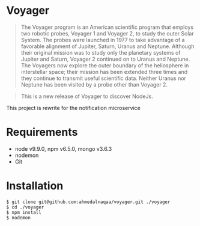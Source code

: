 Voyager
======

> The Voyager program is an American scientific program that employs two robotic probes, Voyager 1 and Voyager 2, to study the outer Solar System. The probes were launched in 1977 to take advantage of a favorable alignment of Jupiter, Saturn, Uranus and Neptune. Although their original mission was to study only the planetary systems of Jupiter and Saturn, Voyager 2 continued on to Uranus and Neptune. The Voyagers now explore the outer boundary of the heliosphere in interstellar space; their mission has been extended three times and they continue to transmit useful scientific data. Neither Uranus nor Neptune has been visited by a probe other than Voyager 2.

> This is a new release of Voyager to discover NodeJs. 

This project is rewrite for the notification microservice

Requirements
=======
* node v9.9.0, npm v6.5.0, mongo v3.6.3
* nodemon
* Git

Installation
=======
```ssh
$ git clone git@github.com:ahmedalnaqaa/voyager.git ./voyager
$ cd ./voyager
$ npm install
$ nodemon
```